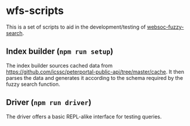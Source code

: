 # wfs-scripts

This is a set of scripts to aid in the development/testing of [websoc-fuzzy-search](https://github.com/icssc/websoc-fuzzy-search).

## Index builder (`npm run setup`)

The index builder sources cached data from <https://github.com/icssc/peterportal-public-api/tree/master/cache>. It then parses the data and generates it according to the schema required by the fuzzy search function.

## Driver (`npm run driver`)

The driver offers a basic REPL-alike interface for testing queries.
